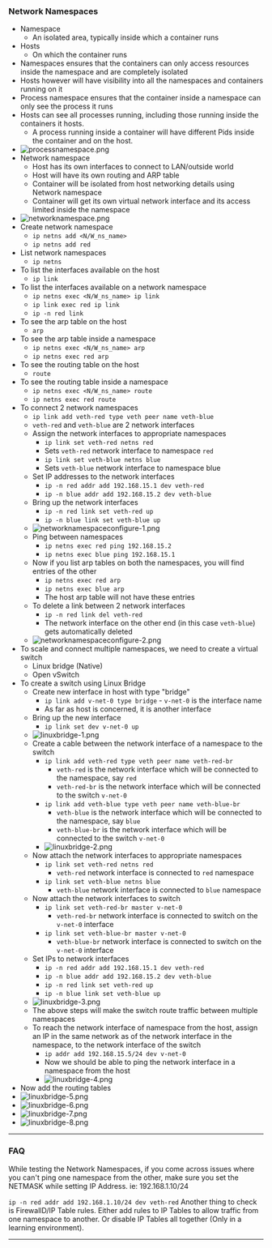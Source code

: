 
### Network Namespaces

- Namespace
	- An isolated area, typically inside which a container runs
- Hosts
	- On which the container runs
- Namespaces ensures that the containers can only access resources inside the namespace and are completely isolated
- Hosts however will have visibility into all the namespaces and containers running on it
- Process namespace ensures that the container inside a namespace can only see the process it runs
- Hosts can see all processes running, including those running inside the containers it hosts.
	- A process running inside a container will have different Pids inside the container and on the host.
- ![processnamespace.png](Attachments/processnamespace.png)
- Network namespace
	- Host has its own interfaces to connect to LAN/outside world
	- Host will have its own routing and ARP table
	- Container will be isolated from host networking details using Network namespace
	- Container will get its own virtual network interface and its access limited inside the namespace
- ![networknamespace.png](Attachments/networknamespace.png)
- Create network namespace
	- `ip netns add <N/W_ns_name>`
	- `ip netns add red`
- List network namespaces
	- `ip netns`
- To list the interfaces available on the host
	- `ip link`
- To list the interfaces available on a network namespace
	- `ip netns exec <N/W_ns_name> ip link`
	- `ip link exec red ip link`
	- `ip -n red link`
- To see the arp table on the host
	- `arp`
- To see the arp table inside a namespace
	- `ip netns exec <N/W_ns_name> arp`
	- `ip netns exec red arp`
- To see the routing table on the host
	- `route`
- To see the routing table inside a namespace
	- `ip netns exec <N/W_ns_name> route`
	- `ip netns exec red route`
- To connect 2 network namespaces
	- `ip link add veth-red type veth peer name veth-blue`
	- `veth-red` and `veth-blue` are 2 network interfaces
	- Assign the network interfaces to appropriate namespaces
		- `ip link set veth-red netns red`
		- Sets `veth-red` network interface to namespace `red`
		- `ip link set veth-blue netns blue`
		- Sets `veth-blue` network interface to namespace blue
	- Set IP addresses to the network interfaces
		- `ip -n red addr add 192.168.15.1 dev veth-red`
		- `ip -n blue addr add 192.168.15.2 dev veth-blue`
	- Bring up the network interfaces
		- `ip -n red link set veth-red up`
		- `ip -n blue link set veth-blue up`
	- ![networknamespaceconfigure-1.png](Attachments/networknamespaceconfigure-1.png)
	- Ping between namespaces
		- `ip netns exec red ping 192.168.15.2`
		- `ip netns exec blue ping 192.168.15.1`
	- Now if you list arp tables on both the namespaces, you will find entries of the other
		- `ip netns exec red arp`
		- `ip netns exec blue arp`
		- The host arp table will not have these entries
	- To delete a link between 2 network interfaces
		- `ip -n red link del veth-red`
		- The network interface on the other end (in this case `veth-blue`) gets automatically deleted
	- ![networknamespaceconfigure-2.png](Attachments/networknamespaceconfigure-2.png)
- To scale and connect multiple namespaces, we need to create a virtual switch
	- Linux bridge (Native)
	- Open vSwitch
- To create a switch using Linux Bridge
	- Create new interface in host with type "bridge"
		- `ip link add v-net-0 type bridge` - `v-net-0` is the interface name
		- As far as host is concerned, it is another interface
	- Bring up the new interface
		- `ip link set dev v-net-0 up`
	- ![linuxbridge-1.png](Attachments/linuxbridge-1.png)
	- Create a cable between the network interface of a namespace to the switch
		- `ip link add veth-red type veth peer name veth-red-br`
			- `veth-red` is the network interface which will be connected to the namespace, say `red`
			- `veth-red-br` is the network interface which will be connected to the switch `v-net-0`
		- `ip link add veth-blue type veth peer name veth-blue-br`
			- `veth-blue` is the network interface which will be connected to the namespace, say `blue`
			- `veth-blue-br` is the network interface which will be connected to the switch `v-net-0`
		- ![linuxbridge-2.png](Attachments/linuxbridge-2.png)
	- Now attach the network interfaces to appropriate namespaces
		- `ip link set veth-red netns red`
			- `veth-red` network interface is connected to `red` namespace
		- `ip link set veth-blue netns blue`
			- `veth-blue` network interface is connected to `blue` namespace
	- Now attach the network interfaces to switch
		- `ip link set veth-red-br master v-net-0`
			- `veth-red-br` network interface is connected to switch on the `v-net-0` interface
		- `ip link set veth-blue-br master v-net-0`
			- `veth-blue-br` network interface is connected to switch on the `v-net-0` interface
	- Set IPs to network interfaces
		- `ip -n red addr add 192.168.15.1 dev veth-red`
		- `ip -n blue addr add 192.168.15.2 dev veth-blue`
		- `ip -n red link set veth-red up`
		- `ip -n blue link set veth-blue up`
	- ![linuxbridge-3.png](Attachments/linuxbridge-3.png)
	- The above steps will make the switch route traffic between multiple namespaces
	- To reach the network interface of namespace from the host, assign an IP in the same network as of the network interface in the namespace, to the network interface of the switch
		- `ip addr add 192.168.15.5/24 dev v-net-0`
		- Now we should be able to ping the network interface in a namespace from the host
		- ![linuxbridge-4.png](Attachments/linuxbridge-4.png)
- Now add the routing tables
- ![linuxbridge-5.png](Attachments/linuxbridge-5.png)
- ![linuxbridge-6.png](Attachments/linuxbridge-6.png)
- ![linuxbridge-7.png](Attachments/linuxbridge-7.png)
- ![linuxbridge-8.png](Attachments/linuxbridge-8.png)



---

### FAQ

While testing the Network Namespaces, if you come across issues where you can't ping one namespace from the other, make sure you set the NETMASK while setting IP Address. ie: 192.168.1.10/24

`ip -n red addr add 192.168.1.10/24 dev veth-red` Another thing to check is FirewallD/IP Table rules. Either add rules to IP Tables to allow traffic from one namespace to another. Or disable IP Tables all together (Only in a learning environment).


---
